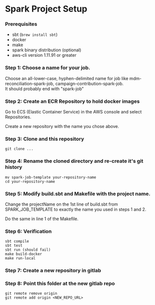 # Spark Project Setup

### Prerequisites
 * sbt (`brew install sbt`)
 * docker
 * make
 * spark binary distribution (optional)
 * aws-cli version 1.11.91 or greater

### Step 1: Choose a name for your job.
Choose an all-lower-case, hyphen-delimited name for job like
mdm-reconciliation-spark-job, campaign-contribution-spark-job.  
It should probably end with "spark-job"

### Step 2: Create an ECR Repository to hold docker images
Go to ECS (Elastic Container Service) in the AWS console
and select Repositories.  

Create a new repository with the name
you chose above.

### Step 3: Clone and this repository
```
git clone ...
```

### Step 4: Rename the cloned directory and re-create it's git history
```
mv spark-job-template your-repository-name
cd your-repository-name
```

### Step 5: Modify build.sbt and Makefile with the project name.
Change the projectName on the 1st line of build.sbt from SPARK_JOB_TEMPLATE
to exactly the name you used in steps 1 and 2.  

Do the same in line 1 of the Makefile.

### Step 6: Verification
```
sbt compile
sbt test
sbt run (should fail)
make build-docker
make run-local
```
### Step 7: Create a new repository in gitlab

### Step 8: Point this folder at the new gitlab repo
```
git remote remove origin
git remote add origin <NEW_REPO_URL>
```
